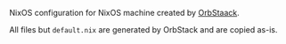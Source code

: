 NixOS configuration for NixOS machine created by [OrbStaack](https://orbstack.dev/). 

All files but `default.nix` are generated by OrbStack and are copied as-is.